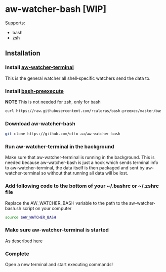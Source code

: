# aw-watcher-bash [WIP]

Supports:

- bash
- zsh

## Installation

### Install [aw-watcher-terminal](https://github.com/Otto-AA/aw-watcher-terminal/)

This is the general watcher all shell-specific watchers send the data to.

### Install [bash-preexecute](https://github.com/rcaloras/bash-preexec#install)

**NOTE** This is not needed for zsh, only for bash

```bash
curl https://raw.githubusercontent.com/rcaloras/bash-preexec/master/bash-preexec.sh -o ~/.bash-preexec.sh
```

### Download aw-watcher-bash

```bash
git clone https://github.com/otto-aa/aw-watcher-bash
```

### Run aw-watcher-terminal in the background

Make sure that aw-watcher-terminal is running in the background.
This is needed because aw-watcher-bash is just a hook which sends terminal info to aw-watcher-terminal, the data itself is then packaged and sent by aw-watcher-terminal so without that running all data will be lost.

### Add following code to the bottom of your ~/.bashrc or ~/.zshrc file

Replace the AW_WATCHER_BASH variable to the path to the aw-watcher-bash.sh script on your computer

```bash
source $AW_WATCHER_BASH
```

### Make sure aw-watcher-terminal is started

As described [here](https://github.com/Otto-AA/aw-watcher-terminal/)

### Complete

Open a new terminal and start executing commands!
